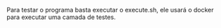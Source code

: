 Para testar o programa basta executar o execute.sh, ele usará o docker para executar uma camada de testes.